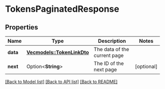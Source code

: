 # TokensPaginatedResponse

## Properties

Name | Type | Description | Notes
------------ | ------------- | ------------- | -------------
**data** | [**Vec<models::TokenLinkDto>**](TokenLinkDto.md) | The data of the current page | 
**next** | Option<**String**> | The ID of the next page | [optional]

[[Back to Model list]](../README.md#documentation-for-models) [[Back to API list]](../README.md#documentation-for-api-endpoints) [[Back to README]](../README.md)


